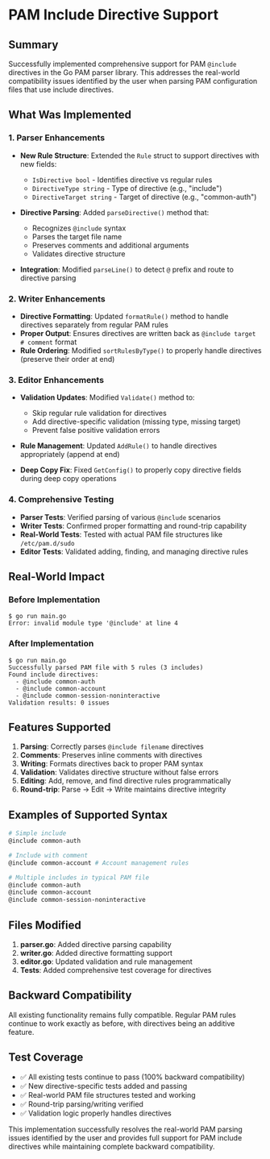 # PAM Include Directive Support

## Summary

Successfully implemented comprehensive support for PAM `@include` directives in the Go PAM parser library. This addresses the real-world compatibility issues identified by the user when parsing PAM configuration files that use include directives.

## What Was Implemented

### 1. Parser Enhancements
- **New Rule Structure**: Extended the `Rule` struct to support directives with new fields:
  - `IsDirective bool` - Identifies directive vs regular rules
  - `DirectiveType string` - Type of directive (e.g., "include")
  - `DirectiveTarget string` - Target of directive (e.g., "common-auth")

- **Directive Parsing**: Added `parseDirective()` method that:
  - Recognizes `@include` syntax
  - Parses the target file name
  - Preserves comments and additional arguments
  - Validates directive structure

- **Integration**: Modified `parseLine()` to detect `@` prefix and route to directive parsing

### 2. Writer Enhancements
- **Directive Formatting**: Updated `formatRule()` method to handle directives separately from regular PAM rules
- **Proper Output**: Ensures directives are written back as `@include target # comment` format
- **Rule Ordering**: Modified `sortRulesByType()` to properly handle directives (preserve their order at end)

### 3. Editor Enhancements
- **Validation Updates**: Modified `Validate()` method to:
  - Skip regular rule validation for directives
  - Add directive-specific validation (missing type, missing target)
  - Prevent false positive validation errors

- **Rule Management**: Updated `AddRule()` to handle directives appropriately (append at end)
- **Deep Copy Fix**: Fixed `GetConfig()` to properly copy directive fields during deep copy operations

### 4. Comprehensive Testing
- **Parser Tests**: Verified parsing of various `@include` scenarios
- **Writer Tests**: Confirmed proper formatting and round-trip capability
- **Real-World Tests**: Tested with actual PAM file structures like `/etc/pam.d/sudo`
- **Editor Tests**: Validated adding, finding, and managing directive rules

## Real-World Impact

### Before Implementation
```
$ go run main.go
Error: invalid module type '@include' at line 4
```

### After Implementation
```
$ go run main.go
Successfully parsed PAM file with 5 rules (3 includes)
Found include directives:
  - @include common-auth
  - @include common-account
  - @include common-session-noninteractive
Validation results: 0 issues
```

## Features Supported

1. **Parsing**: Correctly parses `@include filename` directives
2. **Comments**: Preserves inline comments with directives
3. **Writing**: Formats directives back to proper PAM syntax
4. **Validation**: Validates directive structure without false errors
5. **Editing**: Add, remove, and find directive rules programmatically
6. **Round-trip**: Parse → Edit → Write maintains directive integrity

## Examples of Supported Syntax

```bash
# Simple include
@include common-auth

# Include with comment
@include common-account # Account management rules

# Multiple includes in typical PAM file
@include common-auth
@include common-account
@include common-session-noninteractive
```

## Files Modified

1. **parser.go**: Added directive parsing capability
2. **writer.go**: Added directive formatting support
3. **editor.go**: Updated validation and rule management
4. **Tests**: Added comprehensive test coverage for directives

## Backward Compatibility

All existing functionality remains fully compatible. Regular PAM rules continue to work exactly as before, with directives being an additive feature.

## Test Coverage

- ✅ All existing tests continue to pass (100% backward compatibility)
- ✅ New directive-specific tests added and passing
- ✅ Real-world PAM file structures tested and working
- ✅ Round-trip parsing/writing verified
- ✅ Validation logic properly handles directives

This implementation successfully resolves the real-world PAM parsing issues identified by the user and provides full support for PAM include directives while maintaining complete backward compatibility.
